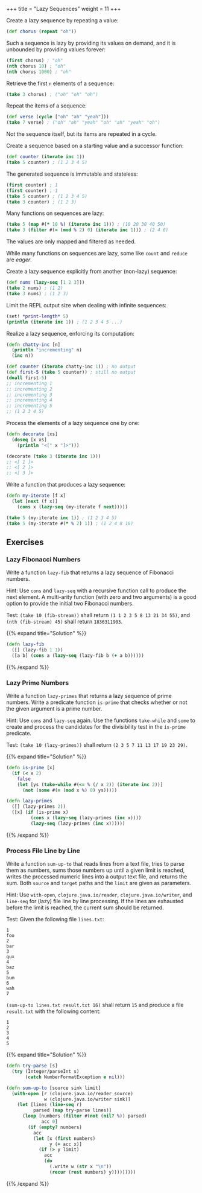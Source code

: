 +++
title = "Lazy Sequences"
weight = 11
+++

Create a lazy sequence by repeating a value:

```clojure
(def chorus (repeat "oh"))
```

Such a sequence is lazy by providing its values on demand, and it is
unbounded by providing values forever:

```clojure
(first chorus) ; "oh"
(nth chorus 10) ; "oh"
(nth chorus 1000) ; "oh"
```

Retrieve the first `n` elements of a sequence:

```clojure
(take 3 chorus) ; ("oh" "oh" "oh")
```

Repeat the items of a sequence:

```clojure
(def verse (cycle ["oh" "ah" "yeah"]))
(take 7 verse) ; ("oh" "ah" "yeah" "oh" "ah" "yeah" "oh")
```

Not the sequence itself, but its items are repeated in a cycle.

Create a sequence based on a starting value and a successor function:

```clojure
(def counter (iterate inc 1))
(take 5 counter) ; (1 2 3 4 5)
```

The generated sequence is immutable and stateless:

```clojure
(first counter) ; 1
(first counter) ; 1
(take 5 counter) ; (1 2 3 4 5)
(take 3 counter) ; (1 2 3)
```

Many functions on sequences are lazy:

```clojure
(take 5 (map #(* 10 %) (iterate inc 1))) ; (10 20 30 40 50)
(take 3 (filter #(= (mod % 2) 0) (iterate inc 1))) ; (2 4 6)
```

The values are only mapped and filtered as needed.

While many functions on sequences are lazy, some like `count` and
`reduce` are _eager_.

Create a lazy sequence explicitly from another (non-lazy) sequence:

```clojure
(def nums (lazy-seq [1 2 3]))
(take 2 nums) ; (1 2)
(take 3 nums) ; (1 2 3)
```

Limit the REPL output size when dealing with infinite sequences:

```clojure
(set! *print-length* 5)
(println (iterate inc 1)) ; (1 2 3 4 5 ...)
```

Realize a lazy sequence, enforcing its computation:

```clojure
(defn chatty-inc [n]
  (println "incrementing" n)
  (inc n))

(def counter (iterate chatty-inc 1)) ; no output
(def first-5 (take 5 counter)) ; still no output
(doall first-5)
;; incrementing 1
;; incrementing 2
;; incrementing 3
;; incrementing 4
;; incrementing 5
;; (1 2 3 4 5)
```

Process the elements of a lazy sequence one by one:

```clojure
(defn decorate [xs]
  (doseq [x xs]
    (println "<[" x "]>")))

(decorate (take 3 (iterate inc 1)))
;; <[ 1 ]>
;; <[ 2 ]>
;; <[ 3 ]>
```

Write a function that produces a lazy sequence:

```clojure
(defn my-iterate [f x]
  (let [next (f x)]
    (cons x (lazy-seq (my-iterate f next)))))

(take 5 (my-iterate inc 1)) ; (1 2 3 4 5)
(take 5 (my-iterate #(* % 2) 1)) ; (1 2 4 8 16)
```

## Exercises

### Lazy Fibonacci Numbers

Write a function `lazy-fib` that returns a lazy sequence of Fibonacci
numbers.

Hint: Use `cons` and `lazy-seq` with a recursive function call to
produce the next element. A multi-arity function (with zero and two
arguments) is a good option to provide the initial two Fibonacci
numbers.

Test: `(take 10 (fib-stream))` shall return `(1 1 2 3 5 8 13 21 34
55)`, and `(nth (fib-stream) 45)` shall return `1836311903`.

{{% expand title="Solution" %}}
```clojure
(defn lazy-fib
  ([] (lazy-fib 1 1))
  ([a b] (cons a (lazy-seq (lazy-fib b (+ a b))))))
```
{{% /expand %}}

### Lazy Prime Numbers

Write a function `lazy-primes` that returns a lazy sequence of prime
numbers. Write a predicate function `is-prime` that checks whether or
not the given argument is a prime number.

Hint: Use `cons` and `lazy-seq` again. Use the functions `take-while`
and `some` to create and process the candidates for the divisibility
test in the `is-prime` predicate.

Test: `(take 10 (lazy-primes))` shall return `(2 3 5 7 11 13 17 19 23
29)`.

{{% expand title="Solution" %}}
```clojure
(defn is-prime [x]
  (if (< x 2)
    false
    (let [ys (take-while #(<= % (/ x 2)) (iterate inc 2))]
      (not (some #(= (mod x %) 0) ys)))))

(defn lazy-primes
  ([] (lazy-primes 2))
  ([x] (if (is-prime x)
         (cons x (lazy-seq (lazy-primes (inc x))))
         (lazy-seq (lazy-primes (inc x))))))
```
{{% /expand %}}

### Process File Line by Line

Write a function `sum-up-to` that reads lines from a text file, tries
to parse them as numbers, sums those numbers up until a given limit is
reached, writes the processed numeric lines into a output text file,
and returns the sum. Both `source` and `target` paths and the `limit`
are given as parameters.

Hint: Use `with-open`, `clojure.java.io/reader`,
`clojure.java.io/writer`, and `line-seq` for (lazy) file line by line
processing. If the lines are exhausted before the limit is reached,
the current sum should be returned.

Test: Given the following file `lines.txt`:

```plain
1
foo
2
bar
3
qux
4
baz
5
bum
6
wah
7
```

`(sum-up-to lines.txt result.txt 16)` shall return `15` and produce a
file `result.txt` with the following content:

```plain
1
2
3
4
5
```

{{% expand title="Solution" %}}
```clojure
(defn try-parse [s]
  (try (Integer/parseInt s)
       (catch NumberFormatException e nil)))

(defn sum-up-to [source sink limit]
  (with-open [r (clojure.java.io/reader source)
              w (clojure.java.io/writer sink)]
    (let [lines (line-seq r)
          parsed (map try-parse lines)]
      (loop [numbers (filter #(not (nil? %)) parsed)
             acc 0]
        (if (empty? numbers)
          acc
          (let [x (first numbers)
                y (+ acc x)]
            (if (> y limit)
              acc
              (do
                (.write w (str x "\n"))
                (recur (rest numbers) y)))))))))
```
{{% /expand %}}